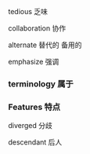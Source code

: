 

tedious 乏味

collaboration 协作

alternate 替代的 备用的

emphasize 强调

### terminology 属于

### Features 特点



diverged 分歧

 descendant 后人

